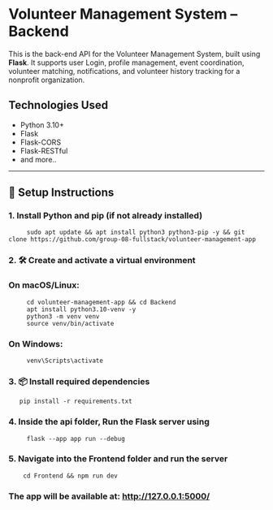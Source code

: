 # Volunteer Management System – Backend

This is the back-end API for the Volunteer Management System, built using **Flask**. It supports user Login, profile management, event coordination, volunteer matching, notifications, and volunteer history tracking for a nonprofit organization.

##  Technologies Used

- Python 3.10+
- Flask
- Flask-CORS
- Flask-RESTful
- and more..



---

## 🚀 Setup Instructions

### 1. Install Python and pip (if not already installed)

         sudo apt update && apt install python3 python3-pip -y && git clone https://github.com/group-08-fullstack/volunteer-management-app

### 2. 🛠️ Create and activate a virtual environment         
### On macOS/Linux:
         cd volunteer-management-app && cd Backend
         apt install python3.10-venv -y
         python3 -m venv venv
         source venv/bin/activate
### On Windows:  
         venv\Scripts\activate
         
### 3. 📦 Install required dependencies
       pip install -r requirements.txt


###  4. Inside the api folder, Run the Flask server using
         flask --app app run --debug
         
###  5. Navigate into the Frontend folder and run the server
        cd Frontend && npm run dev
       

###   The app will be available at: http://127.0.0.1:5000/



